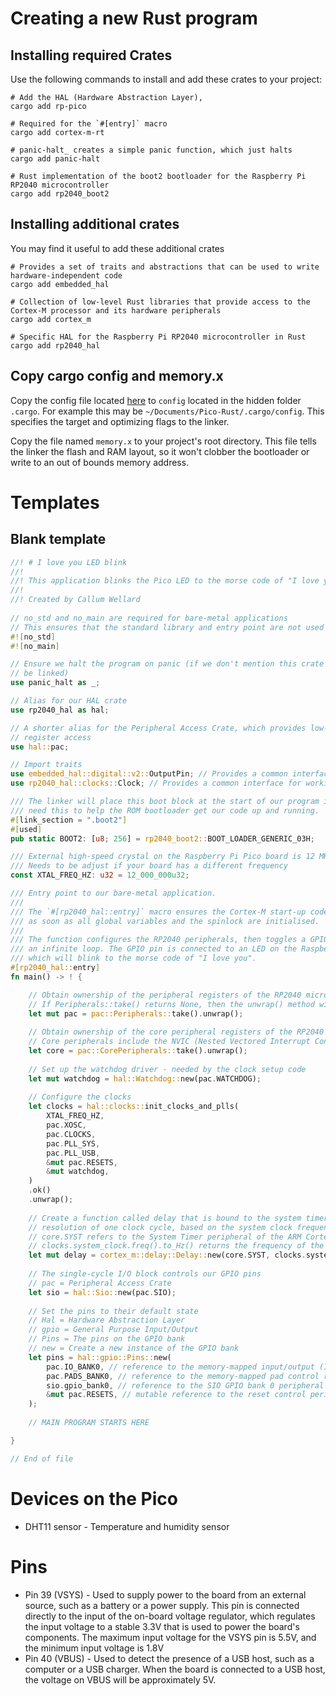 

# Creating a new Rust program

## Installing required Crates

Use the following commands to install and add these crates to your project:

```Shell
# Add the HAL (Hardware Abstraction Layer),
cargo add rp-pico
```
```Shell
# Required for the `#[entry]` macro
cargo add cortex-m-rt
```
```Shell
# panic-halt_ creates a simple panic function, which just halts
cargo add panic-halt
```
```Shell
# Rust implementation of the boot2 bootloader for the Raspberry Pi RP2040 microcontroller
cargo add rp2040_boot2
```

## Installing additional crates

You may find it useful to add these additional crates

```Shell
# Provides a set of traits and abstractions that can be used to write hardware-independent code
cargo add embedded_hal
```
```Shell
# Collection of low-level Rust libraries that provide access to the Cortex-M processor and its hardware peripherals
cargo add cortex_m
```
```Shell
# Specific HAL for the Raspberry Pi RP2040 microcontroller in Rust
cargo add rp2040_hal
```

## Copy cargo config and memory.x

Copy the config file located [here](https://raw.githubusercontent.com/rp-rs/rp-hal-boards/main/.cargo/config) to `config` located in the hidden folder `.cargo`. For example this may be `~/Documents/Pico-Rust/.cargo/config`. This specifies the target and optimizing flags to the linker.

Copy the file named `memory.x` to your project's root directory. This file tells the linker the flash and RAM layout, so it won't clobber the bootloader or write to an out of bounds memory address.

# Templates

## Blank template

```Rust
//! # I love you LED blink
//!
//! This application blinks the Pico LED to the morse code of "I love you".
//!
//! Created by Callum Wellard
  
// no_std and no_main are required for bare-metal applications
// This ensures that the standard library and entry point are not used (aka main)
#![no_std]
#![no_main]

// Ensure we halt the program on panic (if we don't mention this crate it won't
// be linked)
use panic_halt as _;

// Alias for our HAL crate
use rp2040_hal as hal;

// A shorter alias for the Peripheral Access Crate, which provides low-level
// register access
use hal::pac;

// Import traits
use embedded_hal::digital::v2::OutputPin; // Provides a common interface for controlling digital output pins
use rp2040_hal::clocks::Clock; // Provides a common interface for working with clocks

/// The linker will place this boot block at the start of our program image. We
/// need this to help the ROM bootloader get our code up and running.
#[link_section = ".boot2"]
#[used]
pub static BOOT2: [u8; 256] = rp2040_boot2::BOOT_LOADER_GENERIC_03H;

/// External high-speed crystal on the Raspberry Pi Pico board is 12 MHz.
/// Needs to be adjust if your board has a different frequency
const XTAL_FREQ_HZ: u32 = 12_000_000u32;

/// Entry point to our bare-metal application.
///
/// The `#[rp2040_hal::entry]` macro ensures the Cortex-M start-up code calls this function
/// as soon as all global variables and the spinlock are initialised.
///
/// The function configures the RP2040 peripherals, then toggles a GPIO pin in
/// an infinite loop. The GPIO pin is connected to an LED on the Raspberry Pi Pico
/// which will blink to the morse code of "I love you".
#[rp2040_hal::entry]
fn main() -> ! {

	// Obtain ownership of the peripheral registers of the RP2040 microcontroller
	// If Peripherals::take() returns None, then the unwrap() method will panic and terminate the program.
	let mut pac = pac::Peripherals::take().unwrap();
	
	// Obtain ownership of the core peripheral registers of the RP2040 microcontroller
	// Core peripherals include the NVIC (Nested Vectored Interrupt Controller), SysTick timer, etc.
	let core = pac::CorePeripherals::take().unwrap();
	
	// Set up the watchdog driver - needed by the clock setup code
	let mut watchdog = hal::Watchdog::new(pac.WATCHDOG);
	
	// Configure the clocks
	let clocks = hal::clocks::init_clocks_and_plls(
		XTAL_FREQ_HZ,
		pac.XOSC,
		pac.CLOCKS,
		pac.PLL_SYS,
		pac.PLL_USB,
		&mut pac.RESETS,
		&mut watchdog,
	)
	.ok()
	.unwrap();
	
	// Create a function called delay that is bound to the system timer and has a delay
	// resolution of one clock cycle, based on the system clock frequency.
	// core.SYST refers to the System Timer peripheral of the ARM Cortex-M microcontroller core.
	// clocks.system_clock.freq().to_Hz() returns the frequency of the system clock in hertz.
	let mut delay = cortex_m::delay::Delay::new(core.SYST, clocks.system_clock.freq().to_Hz());
	
	// The single-cycle I/O block controls our GPIO pins
	// pac = Peripheral Access Crate
	let sio = hal::Sio::new(pac.SIO);
	
	// Set the pins to their default state
	// Hal = Hardware Abstraction Layer
	// gpio = General Purpose Input/Output
	// Pins = The pins on the GPIO bank
	// new = Create a new instance of the GPIO bank
	let pins = hal::gpio::Pins::new(
		pac.IO_BANK0, // reference to the memory-mapped input/output (I/O) bank 0 peripheral of the Raspberry Pi Pico.
		pac.PADS_BANK0, // reference to the memory-mapped pad control register bank 0 peripheral of the Raspberry Pi Pico.
		sio.gpio_bank0, // reference to the SIO GPIO bank 0 peripheral of the Raspberry Pi Pico, which is used to configure and control the GPIO pins
		&mut pac.RESETS, // mutable reference to the reset control peripheral of the Raspberry Pi Pico.
	);
	
	// MAIN PROGRAM STARTS HERE

}

// End of file
```

# Devices on the Pico

- DHT11 sensor - Temperature and humidity sensor


# Pins

- Pin 39 (VSYS) - Used to supply power to the board from an external source, such as a battery or a power supply. This pin is connected directly to the input of the on-board voltage regulator, which regulates the input voltage to a stable 3.3V that is used to power the board's components. The maximum input voltage for the VSYS pin is 5.5V, and the minimum input voltage is 1.8V
- Pin 40 (VBUS) - Used to detect the presence of a USB host, such as a computer or a USB charger. When the board is connected to a USB host, the voltage on VBUS will be approximately 5V.